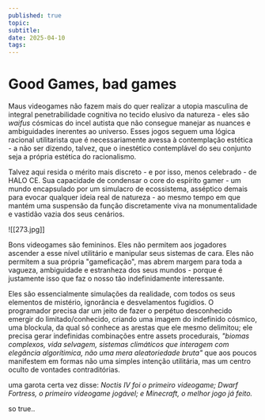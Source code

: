 ```yaml
---
published: true
topic: 
subtitle: 
date: 2025-04-10
tags: 
---
```

# Good Games, bad games

Maus videogames não fazem mais do quer realizar a utopia masculina de integral penetrabilidade cognitiva no tecido elusivo da natureza - eles são *waifus* cósmicas do incel autista que não consegue manejar as nuances e ambiguidades inerentes ao universo. Esses jogos seguem uma lógica racional utilitarista que é necessariamente avessa à contemplação estética - a não ser dizendo, talvez, que o inestético contemplável do seu conjunto seja a própria estética do racionalismo.

Talvez aqui resida o mérito mais discreto - e por isso, menos celebrado - de HALO CE. Sua capacidade de condensar o core do espírito gamer - um mundo encapsulado por um simulacro de ecossistema, asséptico demais para evocar qualquer ideia real de natureza - ao mesmo tempo em que mantém uma suspensão da função discretamente viva na monumentalidade e vastidão vazia dos seus cenários.

![[273.jpg]]

Bons videogames são femininos. Eles não permitem aos jogadores ascender a esse nível utilitário e manipular seus sistemas de cara. Eles não permitem a sua própria "gameficação", mas abrem margem para toda a vagueza, ambiguidade e estranheza dos seus mundos - porque é justamente isso que faz o nosso tão indefinidamente interessante.

Eles são essencialmente simulações da realidade, com todos os seus elementos de mistério, ignorância e desvelamentos fugidios. O programador precisa dar um jeito de fazer o perpétuo desconhecido emergir do limitado/conhecido, criando uma imagem do indefinido cósmico, uma blockula, da qual só conhece as arestas que ele mesmo delimitou; ele precisa gerar indefinidas combinações entre assets procedurais, _"biomas complexos, vida selvagem, sistemas climáticos que interagem com elegância algorítimica, não uma mera aleatoriedade bruta"_ que aos poucos manifestem em formas não uma simples intenção utilitária, mas um centro oculto de vontades contraditórias. 

uma garota certa vez disse: _Noctis IV foi o primeiro videogame; Dwarf Fortress, o primeiro videogame jogável; e Minecraft, o melhor jogo já feito._ 

so true..
